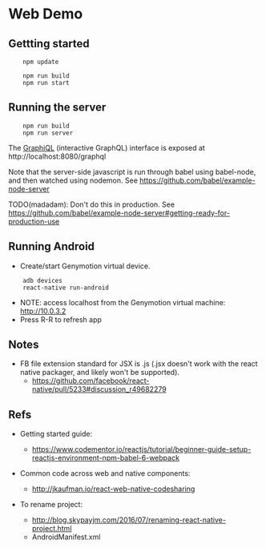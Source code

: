 # Web Demo

## Gettting started

~~~~
    npm update

    npm run build
    npm run start
~~~~


## Running the server

~~~~
    npm run build
    npm run server
~~~~

The [GraphiQL](https://github.com/graphql/graphiql) (interactive GraphQL) interface is exposed at
http://localhost:8080/graphql

Note that the server-side javascript is run through babel using babel-node, and then watched using nodemon.
See https://github.com/babel/example-node-server

TODO(madadam): Don't do this in production. See https://github.com/babel/example-node-server#getting-ready-for-production-use


## Running Android

- Create/start Genymotion virtual device.

~~~~
    adb devices
    react-native run-android
~~~~

- NOTE: access localhost from the Genymotion virtual machine: http://10.0.3.2
- Press R-R to refresh app


## Notes

- FB file extension standard for JSX is .js (.jsx doesn't work with the react native packager, and likely won't be supported).
    - https://github.com/facebook/react-native/pull/5233#discussion_r49682279 


## Refs

- Getting started guide:
  - https://www.codementor.io/reactjs/tutorial/beginner-guide-setup-reactjs-environment-npm-babel-6-webpack

- Common code across web and native components:
  - http://jkaufman.io/react-web-native-codesharing

- To rename project:
  - http://blog.skypayjm.com/2016/07/renaming-react-native-project.html
  - AndroidManifest.xml
